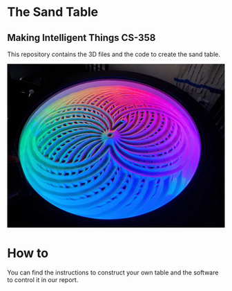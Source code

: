 # The Sand Table
## Making Intelligent Things CS-358
This repository contains the 3D files and the code to create the sand table.

![](images/table.webp)
# How to
You can find the instructions to construct your own table and the software to control it in our report.


</details>

